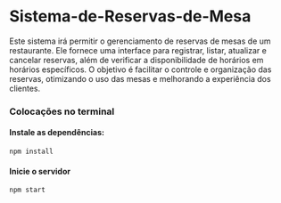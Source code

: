 # Sistema-de-Reservas-de-Mesa

Este sistema irá permitir o gerenciamento de reservas de mesas de um restaurante. Ele fornece uma interface para registrar, listar, atualizar e cancelar reservas, além de verificar a disponibilidade de horários em horários específicos. O objetivo é facilitar o controle e organização das reservas, otimizando o uso das mesas e melhorando a experiência dos clientes.

### Colocações no terminal

#### Instale as dependências:
```
npm install
```

#### Inicie o servidor
```
npm start
```

